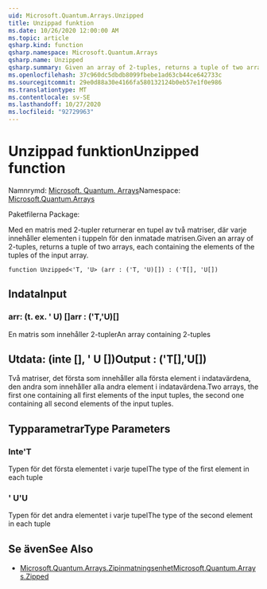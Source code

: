 ```yaml
---
uid: Microsoft.Quantum.Arrays.Unzipped
title: Unzippad funktion
ms.date: 10/26/2020 12:00:00 AM
ms.topic: article
qsharp.kind: function
qsharp.namespace: Microsoft.Quantum.Arrays
qsharp.name: Unzipped
qsharp.summary: Given an array of 2-tuples, returns a tuple of two arrays, each containing the elements of the tuples of the input array.
ms.openlocfilehash: 37c960dc5dbdb8099fbebe1ad63cb44ce642733c
ms.sourcegitcommit: 29e0d88a30e4166fa580132124b0eb57e1f0e986
ms.translationtype: MT
ms.contentlocale: sv-SE
ms.lasthandoff: 10/27/2020
ms.locfileid: "92729963"
---
```

# <a name="unzipped-function"></a><span data-ttu-id="054bb-102">Unzippad funktion</span><span class="sxs-lookup"><span data-stu-id="054bb-102">Unzipped function</span></span>

<span data-ttu-id="054bb-103">Namnrymd: [Microsoft. Quantum. Arrays](xref:Microsoft.Quantum.Arrays)</span><span class="sxs-lookup"><span data-stu-id="054bb-103">Namespace: [Microsoft.Quantum.Arrays](xref:Microsoft.Quantum.Arrays)</span></span>

<span data-ttu-id="054bb-104">Paketfilerna [](https://nuget.org/packages/)</span><span class="sxs-lookup"><span data-stu-id="054bb-104">Package: [](https://nuget.org/packages/)</span></span>


<span data-ttu-id="054bb-105">Med en matris med 2-tupler returnerar en tupel av två matriser, där varje innehåller elementen i tuppeln för den inmatade matrisen.</span><span class="sxs-lookup"><span data-stu-id="054bb-105">Given an array of 2-tuples, returns a tuple of two arrays, each containing the elements of the tuples of the input array.</span></span>

```qsharp
function Unzipped<'T, 'U> (arr : ('T, 'U)[]) : ('T[], 'U[])
```


## <a name="input"></a><span data-ttu-id="054bb-106">Indata</span><span class="sxs-lookup"><span data-stu-id="054bb-106">Input</span></span>

### <a name="arr--tu"></a><span data-ttu-id="054bb-107">arr: (t. ex. ' U) []</span><span class="sxs-lookup"><span data-stu-id="054bb-107">arr : ('T,'U)[]</span></span>

<span data-ttu-id="054bb-108">En matris som innehåller 2-tupler</span><span class="sxs-lookup"><span data-stu-id="054bb-108">An array containing 2-tuples</span></span>



## <a name="output--tu"></a><span data-ttu-id="054bb-109">Utdata: (inte [], ' U [])</span><span class="sxs-lookup"><span data-stu-id="054bb-109">Output : ('T[],'U[])</span></span>

<span data-ttu-id="054bb-110">Två matriser, det första som innehåller alla första element i indatavärdena, den andra som innehåller alla andra element i indatavärdena.</span><span class="sxs-lookup"><span data-stu-id="054bb-110">Two arrays, the first one containing all first elements of the input tuples, the second one containing all second elements of the input tuples.</span></span>

## <a name="type-parameters"></a><span data-ttu-id="054bb-111">Typparametrar</span><span class="sxs-lookup"><span data-stu-id="054bb-111">Type Parameters</span></span>

### <a name="t"></a><span data-ttu-id="054bb-112">Inte</span><span class="sxs-lookup"><span data-stu-id="054bb-112">'T</span></span>

<span data-ttu-id="054bb-113">Typen för det första elementet i varje tupel</span><span class="sxs-lookup"><span data-stu-id="054bb-113">The type of the first element in each tuple</span></span>
### <a name="u"></a><span data-ttu-id="054bb-114">' U</span><span class="sxs-lookup"><span data-stu-id="054bb-114">'U</span></span>

<span data-ttu-id="054bb-115">Typen för det andra elementet i varje tupel</span><span class="sxs-lookup"><span data-stu-id="054bb-115">The type of the second element in each tuple</span></span>

## <a name="see-also"></a><span data-ttu-id="054bb-116">Se även</span><span class="sxs-lookup"><span data-stu-id="054bb-116">See Also</span></span>

- [<span data-ttu-id="054bb-117">Microsoft.Quantum.Arrays.Zipinmatningsenhet</span><span class="sxs-lookup"><span data-stu-id="054bb-117">Microsoft.Quantum.Arrays.Zipped</span></span>](xref:Microsoft.Quantum.Arrays.Zipped)